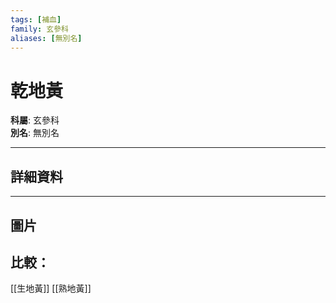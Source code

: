 ```yaml
---
tags: [補血]
family: 玄參科
aliases: [無別名]
---
```


# 乾地黃

**科屬**: 玄參科  
**別名**: 無別名  

---

## 詳細資料


---

## 圖片
## 比較：
[[生地黃]]
[[熟地黃]]
